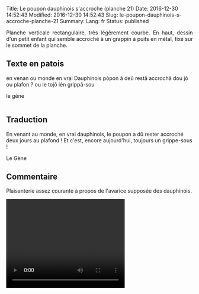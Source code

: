 Title: Le poupon dauphinois s'accroche (planche 21)
Date: 2016-12-30 14:52:43
Modified: 2016-12-30 14:52:43
Slug: le-poupon-dauphinois-s-accroche-planche-21
Summary: 
Lang: fr
Status: published

<p style="text-align:justify;">Planche verticale rectangulaire, très légèrement courbe. En haut, dessin d'un petit enfant qui semble accroché à un grappin à puits en métal, fixé sur le sommet de la planche.</p>

<figure class="image-block" style="float: right;">
  <img alt="" src="{static}/images/planche_21.png">
  <figcaption style="max-width: 193px"></figcaption>
</figure>

## Texte en patois
en venan ou monde en vrai Dauphinois pòpon â deû restâ accrochâ dou jô ou plafon ? ou le tojô ién grippâ-sou

le gène
<figure class="image-block" style="float: center;">
  <img alt="" src="{static}/images/planche_21_dessin_et_crochet.png">
  <figcaption style="max-width: 420px"></figcaption>
</figure>


## Traduction
En venant au monde, en vrai dauphinois, le poupon a dû rester accroché deux jours au plafond !  Et c'est, encore aujourd'hui, toujours un grippe-sous !

Le Gène

## Commentaire
Plaisanterie assez courante à propos de l'avarice supposée des dauphinois.



<video width="320" height="240" controls>
  <source src="{static}/videos/video_21.mp4" type="video/mp4">
</video>
